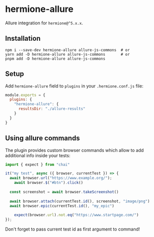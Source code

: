 # hermione-allure

Allure integration for `hermione@^5.x.x`.

## Installation

```shell
npm i --save-dev hermione-allure allure-js-commons  # or
yarn add -D hermione-allure allure-js-commons       # or
pnpm add -D hermione-allure allure-js-commons      
```

## Setup

Add `hermione-allure` field to `plugins` in your `.hermione.conf.js` file:

``` javascript
module.exports = {
  plugins: {
    "hermione-allure": {
      resultsDir: "./allure-results"
    }
  }
}
```

## Using allure commands

The plugin provides custom browser commands which allow to add additional info
inside your tests:

``` javascript
import { expect } from "chai"

it("my test", async ({ browser, currentTest }) => {
  await browser.url("https://www.example.org/");
	await browser.$("#btn").click()
  
  const screenshot = await browser.takeScreenshot()
  
  await browser.attach(currentTest.id(), screenshot, "image/png")
  await browser.epic(currentTest.id(), "my_epic")
  
	expect(browser.url).not.eq("https://www.startpage.com/")
});
```

Don't forget to pass current test id as first argument to command!
